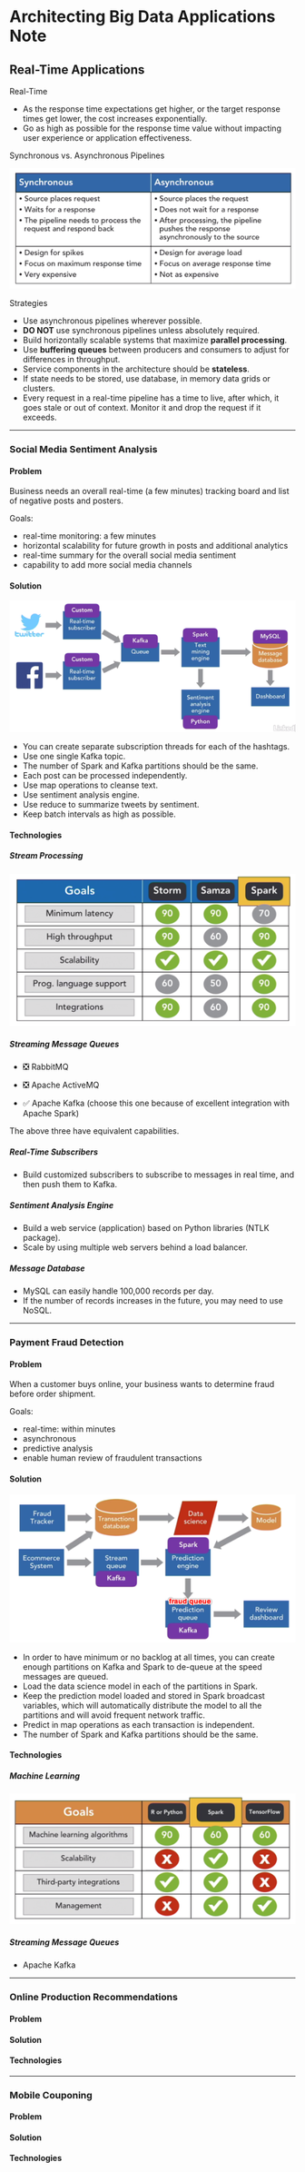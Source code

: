 # Architecting Big Data Applications Note

## Real-Time Applications

Real-Time

- As the response time expectations get higher, or the target response times get lower, the cost increases exponentially.
- Go as high as possible for the response time value without impacting user experience or application effectiveness.

Synchronous vs. Asynchronous Pipelines

![synchronous-vs-asynchronous-pipelines.png](img/synchronous-vs-asynchronous-pipelines.png)

Strategies

- Use asynchronous pipelines wherever possible.
- **DO NOT** use synchronous pipelines unless absolutely required.
- Build horizontally scalable systems that maximize **parallel processing**.
- Use **buffering queues** between producers and consumers to adjust for differences in throughput.
- Service components in the architecture should be **stateless**.
- If state needs to be stored, use database, in memory data grids or clusters.
- Every request in a real-time pipeline has a time to live, after which, it goes stale or out of context. Monitor it and drop the request if it exceeds.

---

### Social Media Sentiment Analysis

#### Problem

Business needs an overall real-time (a few minutes) tracking board and list of negative posts and posters.

Goals:

- real-time monitoring: a few minutes
- horizontal scalability for future growth in posts and additional analytics
- real-time summary for the overall social media sentiment
- capability to add more social media channels

#### Solution

![social-media-sentiment-analysis-solution.png](img/social-media-sentiment-analysis-solution.png)

- You can create separate subscription threads for each of the hashtags.
- Use one single Kafka topic.
- The number of Spark and Kafka partitions should be the same.
- Each post can be processed independently.
- Use map operations to cleanse text.
- Use sentiment analysis engine.
- Use reduce to summarize tweets by sentiment.
- Keep batch intervals as high as possible.

#### Technologies

##### Stream Processing

![social-media-sentiment-analysis-technologies.png](img/social-media-sentiment-analysis-technologies.png)

##### Streaming Message Queues

- :negative_squared_cross_mark: RabbitMQ

- :negative_squared_cross_mark: Apache ActiveMQ

- :white_check_mark: Apache Kafka (choose this one because of excellent integration with Apache Spark)

The above three have equivalent capabilities.

##### Real-Time Subscribers

- Build customized subscribers to subscribe to messages in real time, and then push them to Kafka.

##### Sentiment Analysis Engine

- Build a web service (application) based on Python libraries (NTLK package).
- Scale by using multiple web servers behind a load balancer.

##### Message Database

- MySQL can easily handle 100,000 records per day.
- If the number of records increases in the future, you may need to use NoSQL.  

---

### Payment Fraud Detection

#### Problem

When a customer buys online, your business wants to determine fraud before order shipment.

Goals:

- real-time: within minutes
- asynchronous
- predictive analysis
- enable human review of fraudulent transactions

#### Solution

![payment-fraud-detection-solution.png](img/payment-fraud-detection-solution.png)

- In order to have minimum or no backlog at all times, you can create enough partitions on Kafka and Spark to de-queue at the speed messages are queued.
- Load the data science model in each of the partitions in Spark.
- Keep the prediction model loaded and stored in Spark broadcast variables, which will automatically distribute the model to all the partitions and will avoid frequent network traffic.
- Predict in map operations as each transaction is independent.
- The number of Spark and Kafka partitions should be the same.

#### Technologies

##### Machine Learning

![payment-fraud-detection-technologies.png](img/payment-fraud-detection-technologies.png)

##### Streaming Message Queues

- Apache Kafka

---

### Online Production Recommendations

#### Problem

#### Solution

#### Technologies

---

### Mobile Couponing

#### Problem

#### Solution

#### Technologies

